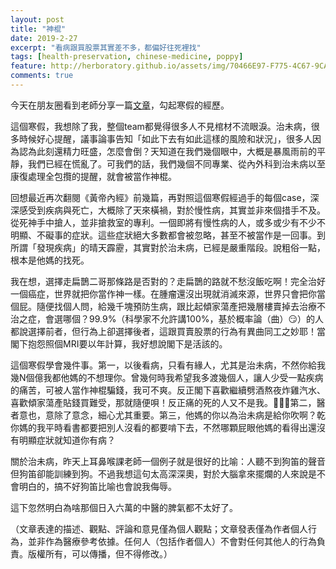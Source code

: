 ```yaml
---
layout: post
title: "神棍"
date: 2019-2-27
excerpt: "看病跟買股票其實差不多，都偏好往死裡找"
tags: [health-preservation, chinese-medicine, poppy]
feature: http://herboratory.github.io/assets/img/70466E97-F775-4C67-9CA0-55DCAD518292.jpeg
comments: true
---
```


今天在朋友圈看到老師分享一篇[文章](https://mp.weixin.qq.com/s/RfWVWrQK9ouVMX4SEQznxQ)，勾起寒假的經歷。

這個寒假，我想除了我，整個team都覺得很多人不見棺材不流眼淚。治未病，很多時候好心提醒，議事論事告知「如此下去有如此這樣的風險和狀況」，很多人因為認為此刻還精力旺盛，怎麼會倒？天知道在我們幾個眼中，大概是暴風雨前的平靜，我們已經在慌亂了。可我們的話，我們幾個不同專業、從內外科到治未病以至康復處理全包攬的提醒，就會被當作神棍。

回想最近再次翻閱《黃帝內經》前幾篇，再對照這個寒假經過手的每個case，深深感受到疾病與死亡，大概除了天來橫禍，對於慢性病，其實並非來個措手不及。從死神手中搶人，並非搶救室的專利。一個即將有慢性病的人，或多或少有不少不明顯、不礙事的症狀。這些症狀絕大多數都會被忽略，甚至不被當作是一回事。到所謂「發現疾病」的晴天霹靂，其實對於治未病，已經是嚴重階段。說粗俗一點，根本是他媽的找死。

我在想，選擇走扁鵲二哥那條路是否對的？走扁鵲的路就不愁沒飯吃啊！完全治好一個癌症，世界就把你當作神一樣。在腫瘤還沒出現就消滅來源，世界只會把你當個屁。隨便找個人問，給幾千塊預防生病，跟比起傾家蕩產把幾層樓賣掉去治療不治之症，會選哪個？99.9%（科學家不允許講100%，基於概率論（曲）😏）的人都說選擇前者，但行為上卻選擇後者，這跟買賣股票的行為有異曲同工之妙耶！當閣下抱怨照個MRI要以年計算，我好想說閣下是活該的。

這個寒假學會幾件事。第一，以後看病，只看有緣人，尤其是治未病，不然你給我幾N個億我都他媽的不想理你。曾幾何時我希望我多渡幾個人，讓人少受一點疾病的痛苦，可被人當作神棍騙錢，我可不爽。反正閣下喜歡繼續劈酒熬夜炸雞汽水、喜歡傾家蕩產貼錢買難受，那就隨便唄！反正痛的死的人又不是我。🤷🏻‍♀️第二，醫者意也，意除了意念，細心尤其重要。第三，他媽的你以為治未病是給你吹啊？乾你媽的我平時看書都要把別人沒看的都要啃下去，不然哪顆屁眼他媽的看得出還沒有明顯症狀就知道你有病？

關於治未病，昨天上耳鼻喉課老師一個例子就是很好的比喻：人聽不到狗笛的聲音但狗笛卻能訓練到狗。不過我想這句太高深深奧，對於大腦拿來擺爛的人來說是不會明白的，搞不好狗笛比喻也會說我侮辱。

這下忽然明白為啥那個日入六萬的中醫的脾氣都不太好了。

（文章表達的描述、觀點、評論和意見僅為個人觀點；文章發表僅為作者個人行為，並非作為醫療參考依據。任何人（包括作者個人）不會對任何其他人的行為負責。版權所有，可以傳播，但不得修改。）
